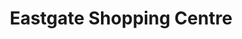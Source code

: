 ---
title: "Eastgate Shopping Centre"
url: /christchurch/eastgate-shopping-centre/
shop: Einkaufszentrum
---
